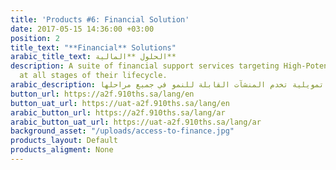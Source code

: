 ```yaml
---
title: 'Products #6: Financial Solution'
date: 2017-05-15 14:36:00 +03:00
position: 2
title_text: "**Financial** Solutions"
arabic_title_text: الحلول **المالية**
description: A suite of financial support services targeting High-Potential businesses
  at all stages of their lifecycle.
arabic_description: مجموعة حلول تمويلية تخدم المنشآت القابلة للنمو في جميع مراحلها.
button_url: https://a2f.910ths.sa/lang/en
button_uat_url: https://uat-a2f.910ths.sa/lang/en
arabic_button_url: https://a2f.910ths.sa/lang/ar
arabic_button_uat_url: https://uat-a2f.910ths.sa/lang/ar
background_asset: "/uploads/access-to-finance.jpg"
products_layout: Default
products_aligment: None
---
```

